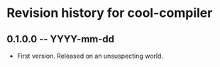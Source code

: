 # Revision history for cool-compiler

## 0.1.0.0 -- YYYY-mm-dd

* First version. Released on an unsuspecting world.
